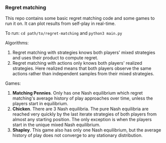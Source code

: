 ### Regret matching 

This repo contains some basic regret matching code and some games to run it on. It can plot results from self-play in real-time. 

To run: `cd path/to/regret-matching` and `python3 main.py`

Algorithms:
1. Regret matching with strategies knows both players' mixed strategies and uses their product to compute regret.
2. Regret matching with actions only knows both players' realized strategies. Here realized means that both players observe the same actions rather than independent samples from their mixed strategies.  

Games:
1. **Matching Pennies**. Only has one Nash equilibrium which regret matching's average history of play approaches over time, unless the players start in equilibrium. 
2. **Chicken**. There are 3 Nash equilibria. The pure Nash equilibria are reached very quickly by the last iterate strategies of both players from almost any starting position. The only exception is when the players start in the unique mixed Nash equilibrium. 
3. **Shapley**. This game also has only one Nash equilibrium, but the average history of play does not converge to any stationary distribution. 

